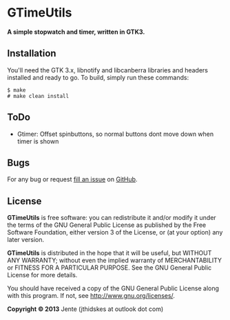 GTimeUtils
=========

**A simple stopwatch and timer, written in GTK3.**

Installation
------------

You'll need the GTK 3.x, libnotify and libcanberra libraries and headers installed and ready to go. To
build, simply run these commands:

	$ make
	# make clean install

ToDo
----
* Gtimer: Offset spinbuttons, so normal buttons dont move down when timer is shown

Bugs
----

For any bug or request [fill an issue][bug] on [GitHub][ghp].

  [bug]: https://github.com/Unia/gtimeutils/issues
  [ghp]: https://github.com/Unia/gtimeutils

License
-------

**GTimeUtils** is free software: you can redistribute it and/or modify it under the terms of the GNU General Public License as published by the Free Software Foundation, either version 3 of the License, or (at your option) any later version.

**GTimeUtils** is distributed in the hope that it will be useful, but WITHOUT ANY WARRANTY; without even the implied warranty of MERCHANTABILITY or FITNESS FOR A PARTICULAR PURPOSE. See the GNU General Public License for more details.

You should have received a copy of the GNU General Public License along with this program.  If not, see <http://www.gnu.org/licenses/>.

**Copyright © 2013** Jente (jthidskes at outlook dot com)
